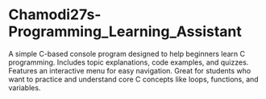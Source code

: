 # Chamodi27s-Programming_Learning_Assistant
A simple C-based console program designed to help beginners learn C programming. Includes topic explanations, code examples, and quizzes. Features an interactive menu for easy navigation. Great for students who want to practice and understand core C concepts like loops, functions, and variables.
